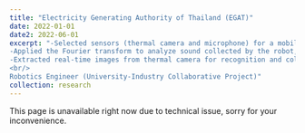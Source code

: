 ```yaml
---
title: "Electricity Generating Authority of Thailand (EGAT)"
date: 2022-01-01
date2: 2022-06-01
excerpt: "-Selected sensors (thermal camera and microphone) for a mobile robot to detect anomalies in pumps and generators. <br/>
-Applied the Fourier transform to analyze sound collected by the robot, detecting abnormal vibrations and explosions.<br/>
-Extracted real-time images from thermal camera for recognition and color segmentation, triggering alarm in cases of water leakage or machine overheating.
<br/>
Robotics Engineer (University-Industry Collaborative Project)"
collection: research
---
```

This page is unavailable right now due to technical issue, sorry for your inconvenience.